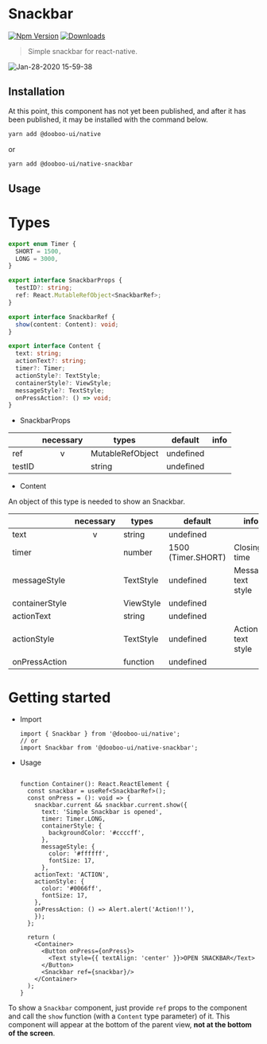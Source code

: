 # Snackbar

[![Npm Version](http://img.shields.io/npm/v/@dooboo-ui/native-snackbar.svg?style=flat-square)](https://npmjs.org/package/@dooboo-ui/native-snackbar)
[![Downloads](http://img.shields.io/npm/dm/@dooboo-ui/native-snackbar.svg?style=flat-square)](https://npmjs.org/package/@dooboo-ui/native-snackbar)

> Simple snackbar for react-native.

![Jan-28-2020 15-59-38](https://user-images.githubusercontent.com/17980230/73242107-548d0400-41e7-11ea-946b-630ba7053584.gif)

## Installation

At this point, this component has not yet been published, and after it has been published, it may be installed with the command below.

```sh
yarn add @dooboo-ui/native
```

or

```sh
yarn add @dooboo-ui/native-snackbar
```

## Usage

# Types

```ts
export enum Timer {
  SHORT = 1500,
  LONG = 3000,
}

export interface SnackbarProps {
  testID?: string;
  ref: React.MutableRefObject<SnackbarRef>;
}

export interface SnackbarRef {
  show(content: Content): void;
}

export interface Content {
  text: string;
  actionText?: string;
  timer?: Timer;
  actionStyle?: TextStyle;
  containerStyle?: ViewStyle;
  messageStyle?: TextStyle;
  onPressAction?: () => void;
}
```

- SnackbarProps

|         | necessary | types                   | default   | info         |
| ------- | :-------: | ----------------------- | --------- | ------------ |
| ref     |     v     | MutableRefObject        | undefined |              |
| testID  |           | string                  | undefined |              |

- Content

An object of this type is needed to show an Snackbar. 

|                | necessary | types            | default            | info               |
| -------------- | :-------: | ---------------- | ------------------ | ------------------ |
| text           |     v     | string           | undefined          |                    |
| timer          |           | number           | 1500 (Timer.SHORT) | Closing time       |
| messageStyle   |           | TextStyle        | undefined          | Message text style |
| containerStyle |           | ViewStyle        | undefined          |                    |
| actionText     |           | string           | undefined          |                    |
| actionStyle    |           | TextStyle        | undefined          | Action text style  |
| onPressAction  |           | function         | undefined          |                    |

# Getting started

- Import

  ```tsx
  import { Snackbar } from '@dooboo-ui/native';
  // or
  import Snackbar from '@dooboo-ui/native-snackbar';
  ```

- Usage
  ```tsx

  function Container(): React.ReactElement {
    const snackbar = useRef<SnackbarRef>();
    const onPress = (): void => {
      snackbar.current && snackbar.current.show({
        text: 'Simple Snackbar is opened',
        timer: Timer.LONG,
        containerStyle: {
          backgroundColor: '#ccccff',
        },
        messageStyle: {
          color: '#ffffff',
          fontSize: 17,
        },
      actionText: 'ACTION',
      actionStyle: {
        color: '#0066ff',
        fontSize: 17,
      },
      onPressAction: () => Alert.alert('Action!!'),
      });
    };

    return (
      <Container>
        <Button onPress={onPress}>
          <Text style={{ textAlign: 'center' }}>OPEN SNACKBAR</Text>
        </Button>
        <Snackbar ref={snackbar}/>
      </Container>
    );
  }

  ```
To show a `Snackbar` component, just provide `ref` props to the component and call the `show` function  (with a `Content` type parameter) of it.
This component will appear at the bottom of the parent view, **not at the bottom of the screen**.
